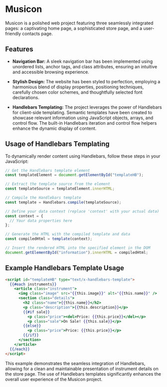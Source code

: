 # Musicon 

Musicon is a polished web project featuring three seamlessly integrated pages: a captivating home page, a sophisticated store page, and a user-friendly contacts page. 

## Features

- **Navigation Bar:**
  A sleek navigation bar has been implemented using unordered lists, anchor tags, and class attributes, ensuring an intuitive and accessible browsing experience.

- **Stylish Design:**
  The website has been styled to perfection, employing a harmonious blend of display properties, positioning techniques, carefully chosen color schemes, and thoughtfully selected font declarations.

- **Handlebars Templating:**
  The project leverages the power of Handlebars for client-side templating. Semantic templates have been created to showcase relevant information using JavaScript objects, arrays, and control flow. The built-in Handlebars iteration and control flow helpers enhance the dynamic display of content.

## Usage of Handlebars Templating

To dynamically render content using Handlebars, follow these steps in your JavaScript:

```javascript
// Get the Handlebars template element
const templateElement = document.getElementById("templateHB");

// Extract the template source from the element
const templateSource = templateElement.innerHTML;

// Compile the Handlebars template
const template = Handlebars.compile(templateSource);

// Define your data context (replace 'context' with your actual data)
const context = {
  // Your data properties here
};

// Generate the HTML with the compiled template and data
const compiledHtml = template(context);

// Insert the rendered HTML into the specified element in the DOM
document.getElementById("information").innerHTML = compiledHtml;
```

## Example Handlebars Template Usage

```html
<script id="templateHB" type="text/x-handlebars-template">
  {{#each instruments}}
    <article class="instrument">
      <img class="image" src="{{this.image}}" alt="{{this.name}}" />
      <section class="details">
        <h2 class="name">{{this.name}}</h2>
        <p class="description">{{this.description}}</p>
        {{#if sale}}
          <p class="price"><del>Price: {{this.price}}</del></p>
          <p class="sale">On Sale! {{this.sale}}</p>
        {{else}}
          <p class="price">Price: {{this.price}}</p>
        {{/if}}
      </section>
    </article>
  {{/each}}
</script>
```

This example demonstrates the seamless integration of Handlebars, allowing for a clean and maintainable presentation of instrument details on the store page. The use of Handlebars templates significantly enhances the overall user experience of the Musicon project.
